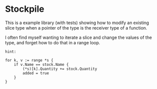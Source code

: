 # Stockpile

This is a example library (with tests) showing how to modify an existing slice type when a pointer of the type is the receiver type of a function.

I often find myself wanting to iterate a slice and change the values of the type, and forget how to do that in a range loop.

`hint:`
```
for k, v := range *s {
    if v.Name == stock.Name {
        (*s)[k].Quantity += stock.Quantity
        added = true
    }
}
```